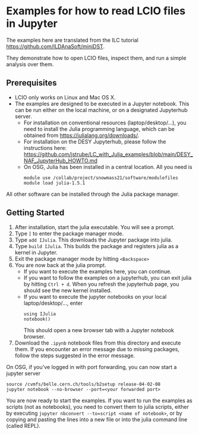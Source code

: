 # Examples for how to read LCIO files in Jupyter
The examples here are translated from the ILC tutorial https://github.com/ILDAnaSoft/miniDST.

They demonstrate how to open LCIO files, inspect them, and run a simple analysis over them.

## Prerequisites

- LCIO only works on Linux and Mac OS X.
- The examples are designed to be executed in a Jupyter notebook. This can be run either on the local machine, or on a designated Jupyterhub server.
    - For installation on conventional resources (laptop/desktop/...), you need to install the Julia programming language, which can be obtained from https://julialang.org/downloads/.
    - For installation on the DESY Jupyterhub, please follow the instructions here: https://github.com/jstrube/LC_with_Julia_examples/blob/main/DESY_NAF_JupyterHub_HOWTO.md
    - On OSG, Julia has been installed in a central location. All you need is
      ```
      module use /collab/project/snowmass21/software/modulefiles
      module load julia-1.5.1
      ```

All other software can be installed through the Julia package manager.

## Getting Started

1. After installation, start the julia executable. You will see a prompt.
1. Type `]` to enter the package manager mode.
1. Type `add IJulia`. This downloads the Jupyter package into julia.
1. Type `build IJulia`. This builds the package and registers julia as a kernel in Jupyter.
1. Exit the package manager mode by hitting `<Backspace>`
1. You are now back at the julia prompt.
   - If you want to execute the examples here, you can continue.
   - If you want to follow the examples on a jupyterhub, you can exit julia by hitting `Ctrl + d`. When you refresh the jupyterhub page, you should see the new kernel installed.
   - If you want to execute the jupyter notebooks on your local laptop/desktop/..., enter 
     ```
     using IJulia
     notebook()
     ```
      This should open a new browser tab with a Jupyter notebook browser.
1. Download the `.ipynb` notebook files from this directory and execute them. If you encounter an error message due to missing packages, follow the steps suggested in the error message.

On OSG, if you've logged in with port forwarding, you can now start a jupyter server
   ```
   source /cvmfs/belle.cern.ch/tools/b2setup release-04-02-08
   jupyter notebook --no-browser --port=<your forwarded port>
   ```

You are now ready to start the examples.
If you want to run the examples as scripts (not as notebooks), you need to convert them to julia scripts, either by executing `jupyter nbconvert --to=script <name of notebook>`, or by copying and pasting the lines into a new file or into the julia command line (called REPL).
